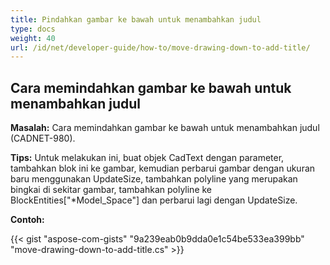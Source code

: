 ```yaml
---
title: Pindahkan gambar ke bawah untuk menambahkan judul
type: docs
weight: 40
url: /id/net/developer-guide/how-to/move-drawing-down-to-add-title/
---
```


## **Cara memindahkan gambar ke bawah untuk menambahkan judul**

**Masalah:** Cara memindahkan gambar ke bawah untuk menambahkan judul (CADNET-980).

**Tips:** Untuk melakukan ini, buat objek CadText dengan parameter, tambahkan blok ini ke gambar, kemudian perbarui gambar dengan ukuran baru menggunakan UpdateSize, tambahkan polyline yang merupakan bingkai di sekitar gambar, tambahkan polyline ke BlockEntities["*Model_Space"] dan perbarui lagi dengan UpdateSize.

**Contoh:**

{{< gist "aspose-com-gists" "9a239eab0b9dda0e1c54be533ea399bb" "move-drawing-down-to-add-title.cs" >}}
